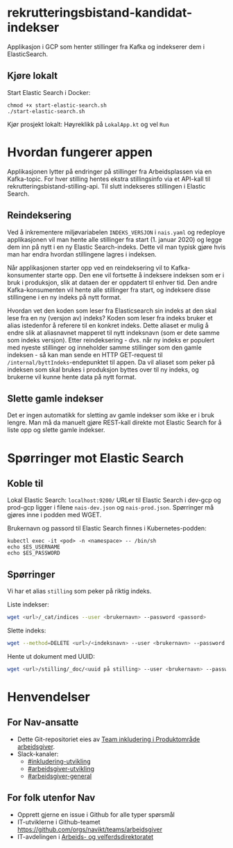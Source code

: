 # rekrutteringsbistand-kandidat-indekser

Applikasjon i GCP som henter stillinger fra Kafka og indekserer dem i ElasticSearch.

## Kjøre lokalt
Start Elastic Search i Docker:
```shell
chmod +x start-elastic-search.sh
./start-elastic-search.sh
```
Kjør prosjekt lokalt: Høyreklikk på `LokalApp.kt` og vel `Run`


# Hvordan fungerer appen

Applikasjonen lytter på endringer på stillinger fra Arbeidsplassen via en Kafka-topic. For hver stilling hentes ekstra stillingsinfo via et API-kall til rekrutteringsbistand-stilling-api. Til slutt indekseres stillingen i Elastic Search.

## Reindeksering
Ved å inkrementere miljøvariabelen `INDEKS_VERSJON` i `nais.yaml` og redeploye applikasjonen vil man hente alle stillinger fra start (1. januar 2020) og legge dem inn på nytt i en ny Elastic Search-indeks. Dette vil man typisk gjøre hvis man har endra hvordan stillingene lagres i indeksen.

Når applikasjonen starter opp ved en reindeksering vil to Kafka-konsumenter starte opp. Den ene vil fortsette å indeksere indeksen som er i bruk i produksjon, slik at dataen der er oppdatert til enhver tid.
Den andre Kafka-konsumenten vil hente alle stillinger fra start, og indeksere disse stillingene i en ny indeks på nytt format.

Hvordan vet den koden som leser fra Elasticsearch sin indeks at den skal lese fra en ny (versjon av) indeks? Koden som leser fra indeks bruker et alias istedenfor å referere til en konkret indeks. Dette aliaset er mulig å endre slik at aliasnavnet mapperet til nytt indeksnavn (som er dete samme som indeks versjon). Etter reindeksering - dvs. når ny indeks er populert med nyeste stillinger og inneholder samme stillinger som den gamle indeksen - så kan man sende en HTTP GET-request til `/internal/byttIndeks`-endepunktet til appen. Da vil aliaset som peker på indeksen som skal brukes i produksjon byttes over til ny indeks, og brukerne vil kunne hente data på nytt format.

## Slette gamle indekser
Det er ingen automatikk for sletting av gamle indekser som ikke er i bruk lengre. Man må da manuelt gjøre REST-kall direkte mot Elastic Search for å liste opp og slette gamle indekser.


# Spørringer mot Elastic Search

## Koble til
Lokal Elastic Search: `localhost:9200/`
URLer til Elastic Search i dev-gcp og prod-gcp ligger i filene `nais-dev.json` og `nais-prod.json`.
Spørringer må gjøres inne i podden med WGET.

Brukernavn og passord til Elastic Search finnes i Kubernetes-podden:
```shell
kubectl exec -it <pod> -n <namespace> -- /bin/sh
echo $ES_USERNAME
echo $ES_PASSWORD
```

## Spørringer
Vi har et alias `stilling` som peker på riktig indeks.

Liste indekser:
```sh
wget <url>/_cat/indices --user <brukernavn> --password <passord>
```

Slette indeks:
```sh
wget --method=DELETE <url>/<indeksnavn> --user <brukernavn> --password <passord>
```

Hente ut dokument med UUID:
```sh
wget <url>/stilling/_doc/<uuid på stilling> --user <brukernavn> --password <passord>
```

# Henvendelser

## For Nav-ansatte
* Dette Git-repositoriet eies av [Team inkludering i Produktområde arbeidsgiver](https://navno.sharepoint.com/sites/intranett-prosjekter-og-utvikling/SitePages/Produktomr%C3%A5de-arbeidsgiver.aspx).
* Slack-kanaler:
  * [#inkludering-utvikling](https://nav-it.slack.com/archives/CQZU35J6A)
  * [#arbeidsgiver-utvikling](https://nav-it.slack.com/archives/CD4MES6BB)
  * [#arbeidsgiver-general](https://nav-it.slack.com/archives/CCM649PDH)

## For folk utenfor Nav
* Opprett gjerne en issue i Github for alle typer spørsmål
* IT-utviklerne i Github-teamet https://github.com/orgs/navikt/teams/arbeidsgiver
* IT-avdelingen i [Arbeids- og velferdsdirektoratet](https://www.nav.no/no/NAV+og+samfunn/Kontakt+NAV/Relatert+informasjon/arbeids-og-velferdsdirektoratet-kontorinformasjon)
